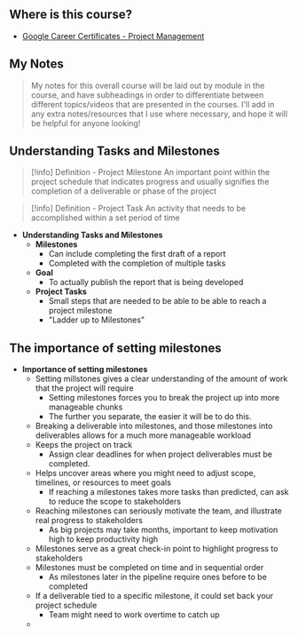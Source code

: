 ## Where is this course?
- [Google Career Certificates - Project Management](https://www.coursera.org/professional-certificates/google-project-management)

## My Notes
> My notes for this overall course will be laid out by module in the course, and have subheadings in order to differentiate between different topics/videos that are presented in the courses. I'll add in any extra notes/resources that I use where necessary, and hope it will be helpful for anyone looking!

## Understanding Tasks and Milestones
> [!info] Definition - Project Milestone
> An important point within the project schedule that indicates progress and usually signifies the completion of a deliverable or phase of the project

> [!info] Definition - Project Task
> An activity that needs to be accomplished within a set period of time

- **Understanding Tasks and Milestones**
	- **Milestones**
		- Can include completing the first draft of a report
		- Completed with the completion of multiple tasks
	- **Goal**
		- To actually publish the report that is being developed
	- **Project Tasks**
		- Small steps that are needed to be able to be able to reach a project milestone
		- "Ladder up to Milestones"

## The importance of setting milestones
- **Importance of setting milestones**
	- Setting millstones gives a clear understanding of the amount of work that the project will require
		- Setting milestones forces you to break the project up into more manageable chunks
		- The further you separate, the easier it will be to do this.
	- Breaking a deliverable into milestones, and those milestones into deliverables allows for a much more manageable workload
	- Keeps the project on track
		- Assign clear deadlines for when project deliverables must be completed.
	- Helps uncover areas where you might need to adjust scope, timelines, or resources to meet goals
		- If reaching a milestones takes more tasks than predicted, can ask to reduce the scope to stakeholders
	- Reaching milestones can seriously motivate the team, and illustrate real progress to stakeholders
		- As big projects may take months, important to keep motivation high to keep productivity high
	- Milestones serve as a great check-in point to highlight progress to stakeholders
	- Milestones must be completed on time and in sequential order
		- As milestones later in the pipeline require ones before to be completed
	- If a deliverable tied to a specific milestone, it could set back your project schedule
		- Team might need to work overtime to catch up
	- 
